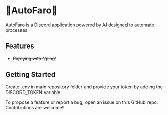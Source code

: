 # 🐶AutoFaro🐶

AutoFaro is a Discord application powered by AI designed to automate processes

## Features

- ~~Replying with '/ping'~~

## Getting Started

Create .env in main repository folder and provide your token by adding the DISCORD_TOKEN variable

To propose a feature or report a bug, open an issue on this GitHub repo. Contributions are welcome!

